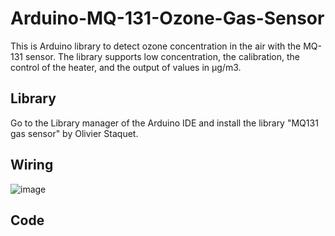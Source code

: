 # Arduino-MQ-131-Ozone-Gas-Sensor

This is Arduino library to detect ozone concentration in the air with the MQ-131 sensor. The library supports low concentration, the calibration, the control of the heater, and the output of values in µg/m3.

## Library
Go to the Library manager of the Arduino IDE and install the library "MQ131 gas sensor" by Olivier Staquet.

## Wiring
![image](https://github.com/eksan99/Arduino-MQ-131-Ozone-Gas-Sensor/assets/156219322/45273eb2-8cd6-418d-8237-2dd4021e8ce9)

## Code
